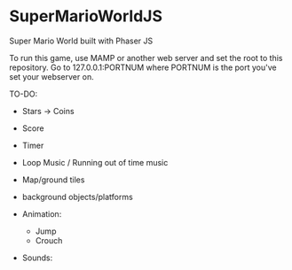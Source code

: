 # SuperMarioWorldJS
Super Mario World built with Phaser JS

To run this game, use MAMP or another web server and set the root to this repository.
Go to 127.0.0.1:PORTNUM where PORTNUM is the port you've set your webserver on.

TO-DO:
  * Stars -> Coins
  * Score
  * Timer
  * Loop Music / Running out of time music
  * Map/ground tiles
  * background objects/platforms
  * Animation:
    * Jump
    * Crouch

  * Sounds:
